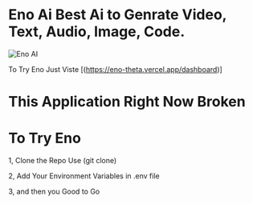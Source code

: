 # Eno Ai Best Ai to Genrate Video, Text, Audio, Image, Code. 

![Eno AI](https://github.com/GameOfCode64/eno/assets/131631135/6a913b85-dc93-48cd-ad15-e3b78bfa70e5)

To Try Eno Just Viste [(https://eno-theta.vercel.app/dashboard)]

# This Application Right Now Broken 
# To Try Eno
1, Clone the Repo Use (git clone)

2, Add Your Environment Variables in .env file 

3, and then you Good to Go

